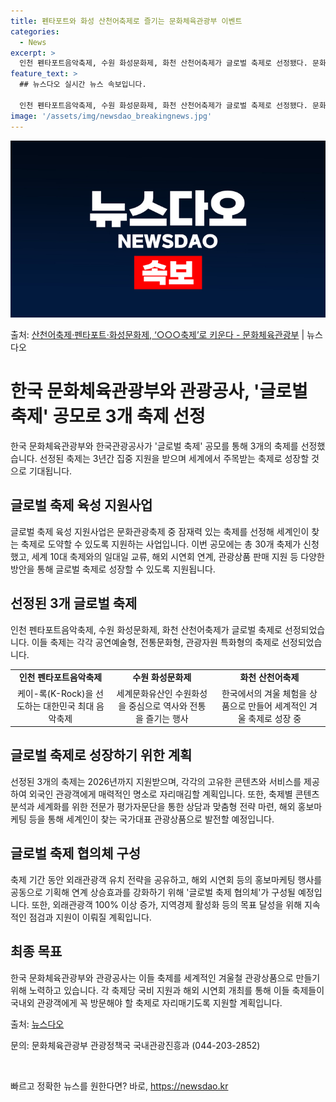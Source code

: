 ```yaml
---
title: 펜타포트와 화성 산천어축제로 즐기는 문화체육관광부 이벤트
categories:
  - News
excerpt: >
  인천 펜타포트음악축제, 수원 화성문화제, 화천 산천어축제가 글로벌 축제로 선정됐다. 문화체육관광부와 한국관광…
feature_text: >
  ## 뉴스다오 실시간 뉴스 속보입니다.

  인천 펜타포트음악축제, 수원 화성문화제, 화천 산천어축제가 글로벌 축제로 선정됐다. 문화체육관광부와 한국관광…
image: '/assets/img/newsdao_breakingnews.jpg'
---
```


![뉴스다오 속보](/assets/img/newsdao_breakingnews.jpg)

<p>출처: <a href="https://newsdao.kr/3345" rel="dofollow">산천어축제·펜타포트·화성문화제, ‘○○○축제’로 키운다 - 문화체육관광부</a> | 뉴스다오</p>

<h1>한국 문화체육관광부와 관광공사, '글로벌 축제' 공모로 3개 축제 선정</h1>
<p data-ke-size="size16">한국 문화체육관광부와 한국관광공사가 '글로벌 축제' 공모를 통해 3개의 축제를 선정했습니다. 선정된 축제는 3년간 집중 지원을 받으며 세계에서 주목받는 축제로 성장할 것으로 기대됩니다.</p>

<h2><b>글로벌 축제 육성 지원사업</b></h2>
<p data-ke-size="size16">글로벌 축제 육성 지원사업은 문화관광축제 중 잠재력 있는 축제를 선정해 세계인이 찾는 축제로 도약할 수 있도록 지원하는 사업입니다. 이번 공모에는 총 30개 축제가 신청했고, 세계 10대 축제와의 일대일 교류, 해외 시연회 연계, 관광상품 판매 지원 등 다양한 방안을 통해 글로벌 축제로 성장할 수 있도록 지원됩니다.</p>

<h2><b>선정된 3개 글로벌 축제</b></h2>
<p data-ke-size="size16">인천 펜타포트음악축제, 수원 화성문화제, 화천 산천어축제가 글로벌 축제로 선정되었습니다. 이들 축제는 각각 공연예술형, 전통문화형, 관광자원 특화형의 축제로 선정되었습니다.</p>

<table style="width: 100%;" data-ke-size="size16">
	<tbody>
		<tr>
			<td style="text-align: center; height: 17px;"><b>인천 펜타포트음악축제</b></td>
			<td style="text-align: center; height: 17px;"><b>수원 화성문화제</b></td>
			<td style="text-align: center; height: 17px;"><b>화천 산천어축제</b></td>
		</tr>
		<tr>
			<td style="text-align: center; height: 17px;">케이-록(K-Rock)을 선도하는 대한민국 최대 음악축제</td>
			<td style="text-align: center; height: 17px;">세계문화유산인 수원화성을 중심으로 역사와 전통을 즐기는 행사</td>
			<td style="text-align: center; height: 17px;">한국에서의 겨울 체험을 상품으로 만들어 세계적인 겨울 축제로 성장 중</td>
		</tr>
	</tbody>
</table>

<h2><b>글로벌 축제로 성장하기 위한 계획</b></h2>
<p data-ke-size="size16">선정된 3개의 축제는 2026년까지 지원받으며, 각각의 고유한 콘텐츠와 서비스를 제공하여 외국인 관광객에게 매력적인 명소로 자리매김할 계획입니다. 또한, 축제별 콘텐츠 분석과 세계화를 위한 전문가 평가자문단을 통한 상담과 맞춤형 전략 마련, 해외 홍보마케팅 등을 통해 세계인이 찾는 국가대표 관광상품으로 발전할 예정입니다.</p>

<h2><b>글로벌 축제 협의체 구성</b></h2>
<p data-ke-size="size16">축제 기간 동안 외래관광객 유치 전략을 공유하고, 해외 시연회 등의 홍보마케팅 행사를 공동으로 기획해 연계 상승효과를 강화하기 위해 '글로벌 축제 협의체'가 구성될 예정입니다. 또한, 외래관광객 100% 이상 증가, 지역경제 활성화 등의 목표 달성을 위해 지속적인 점검과 지원이 이뤄질 계획입니다.</p>

<h2><b>최종 목표</b></h2>
<p data-ke-size="size16">한국 문화체육관광부와 관광공사는 이들 축제를 세계적인 겨울철 관광상품으로 만들기 위해 노력하고 있습니다. 각 축제당 국비 지원과 해외 시연회 개최를 통해 이들 축제들이 국내외 관광객에게 꼭 방문해야 할 축제로 자리매기도록 지원할 계획입니다.</p>

<p data-ke-size="size16">출처: <a href="https://newsdao.kr/3345">뉴스다오</a></p>
<p data-ke-size="size16">문의: 문화체육관광부 관광정책국 국내관광진흥과 (044-203-2852)</p>
<p data-ke-size="size16">&nbsp;</p> 

빠르고 정확한 뉴스를 원한다면? 바로, <a href="https://newsdao.kr" rel="dofollow">https://newsdao.kr</a>



